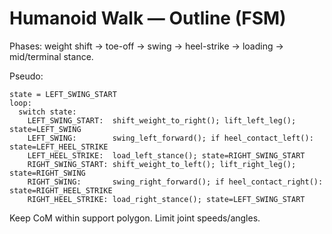 
# Humanoid Walk — Outline (FSM)

Phases: weight shift → toe-off → swing → heel-strike → loading → mid/terminal stance.

Pseudo:
```
state = LEFT_SWING_START
loop:
  switch state:
    LEFT_SWING_START:  shift_weight_to_right(); lift_left_leg(); state=LEFT_SWING
    LEFT_SWING:        swing_left_forward(); if heel_contact_left(): state=LEFT_HEEL_STRIKE
    LEFT_HEEL_STRIKE:  load_left_stance(); state=RIGHT_SWING_START
    RIGHT_SWING_START: shift_weight_to_left(); lift_right_leg(); state=RIGHT_SWING
    RIGHT_SWING:       swing_right_forward(); if heel_contact_right(): state=RIGHT_HEEL_STRIKE
    RIGHT_HEEL_STRIKE: load_right_stance(); state=LEFT_SWING_START
```
Keep CoM within support polygon. Limit joint speeds/angles. 
